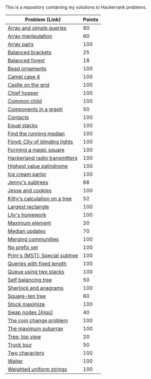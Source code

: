 This is a repository containing my solutions to Hackerrank problems.

| Problem (Link) | Points |
| --- | ---|
| [Array and simple queries](https://www.hackerrank.com/challenges/array-and-simple-queries/problem) | 80 |
| [Array manipulation](https://www.hackerrank.com/challenges/crush/problem) | 60 |
| [Array pairs](https://www.hackerrank.com/challenges/array-pairs/problem) | 100 |
| [Balanced brackets](https://www.hackerrank.com/challenges/balanced-brackets/problem) | 25 |
| [Balanced forest](https://www.hackerrank.com/challenges/balanced-forest/problem) | 18 |
| [Bead ornaments](https://www.hackerrank.com/challenges/three-month-preparation-kit-beadornaments/problem) | 100 |
| [Camel case 4](https://www.hackerrank.com/challenges/three-month-preparation-kit-camel-case/problem) | 100 |
| [Castle on the grid](https://www.hackerrank.com/challenges/three-month-preparation-kit-castle-on-the-grid/problem) | 100 |
| [Chief hopper](https://www.hackerrank.com/challenges/three-month-preparation-kit-chief-hopper/problem) | 100 |
| [Common child](https://www.hackerrank.com/challenges/three-month-preparation-kit-common-child/problem) | 100 |
| [Components in a graph](https://www.hackerrank.com/challenges/components-in-graph/problem) | 50 |
| [Contacts](https://www.hackerrank.com/challenges/three-month-preparation-kit-contacts/problem) | 100 |
| [Equal stacks](https://www.hackerrank.com/challenges/three-month-preparation-kit-equal-stacks/problem) | 100 |
| [Find the running median](https://www.hackerrank.com/challenges/three-month-preparation-kit-find-the-running-median/problem) | 100 |
| [Floyd: City of blinding lights](https://www.hackerrank.com/challenges/three-month-preparation-kit-floyd-city-of-blinding-lights/problem) | 100 |
| [Forming a magic square](https://www.hackerrank.com/challenges/three-month-preparation-kit-magic-square-forming/problem) | 100 |
| [Hackerland radio transmitters](https://www.hackerrank.com/challenges/three-month-preparation-kit-hackerland-radio-transmitters/problem) | 100 |
| [Highest value palindrome](https://www.hackerrank.com/challenges/three-month-preparation-kit-richie-rich/problem) | 100 |
| [Ice cream parlor](https://www.hackerrank.com/challenges/three-month-preparation-kit-icecream-parlor/problem) | 100 |
| [Jenny's subtrees](https://www.hackerrank.com/challenges/jenny-subtrees/problem) | 66 |
| [Jesse and cookies](https://www.hackerrank.com/challenges/three-month-preparation-kit-jesse-and-cookies/problem) | 100 |
| [Kitty's calculation on a tree](https://www.hackerrank.com/challenges/kittys-calculations-on-a-tree/problem?) | 52 |
| [Largest rectangle](https://www.hackerrank.com/challenges/three-month-preparation-kit-largest-rectangle/problem) | 100 |
| [Lily's homework](https://www.hackerrank.com/challenges/three-month-preparation-kit-lilys-homework/problem) | 100 |
| [Maximum element](https://www.hackerrank.com/challenges/maximum-element/problem) | 20 |
| [Median updates](https://www.hackerrank.com/challenges/median/problem) | 70 |
| [Merging communities](https://www.hackerrank.com/challenges/three-month-preparation-kit-merging-communities/problem) | 100 |
| [No prefix set](https://www.hackerrank.com/challenges/one-week-preparation-kit-no-prefix-set/problem) | 100 |
| [Prim's (MST): Special subtree](https://www.hackerrank.com/challenges/three-month-preparation-kit-primsmstsub/problem) | 100 |
| [Queries with fixed length](https://www.hackerrank.com/challenges/three-month-preparation-kit-queries-with-fixed-length/problem) | 100 |
| [Queue using two stacks](https://www.hackerrank.com/challenges/one-week-preparation-kit-queue-using-two-stacks/problem) | 100 |
| [Self balancing tree](https://www.hackerrank.com/challenges/self-balancing-tree/problem) | 50 |
| [Sherlock and anagrams](https://www.hackerrank.com/challenges/three-month-preparation-kit-sherlock-and-anagrams/problem) | 100 |
| [Square-ten tree](https://www.hackerrank.com/challenges/square-ten-tree/problem) | 60 |
| [Stock maximize](https://www.hackerrank.com/challenges/three-month-preparation-kit-stockmax/problem) | 100 |
| [Swap nodes [Algo]](https://www.hackerrank.com/challenges/swap-nodes-algo/problem) | 40 |
| [The coin change problem](https://www.hackerrank.com/challenges/three-month-preparation-kit-coin-change/problem) | 100 |
| [The maximum subarray](https://www.hackerrank.com/challenges/three-month-preparation-kit-maxsubarray/problem) | 100 |
| [Tree: top view](https://www.hackerrank.com/challenges/tree-top-view/problem) | 20 |
| [Truck tour](https://www.hackerrank.com/challenges/truck-tour/problem) | 50 |
| [Two characters](https://www.hackerrank.com/challenges/three-month-preparation-kit-two-characters/problem) | 100 |
| [Waiter](https://www.hackerrank.com/challenges/three-month-preparation-kit-waiter/problem) | 100 |
| [Weighted uniform strings](https://www.hackerrank.com/challenges/three-month-preparation-kit-weighted-uniform-string/problem) | 100 |
